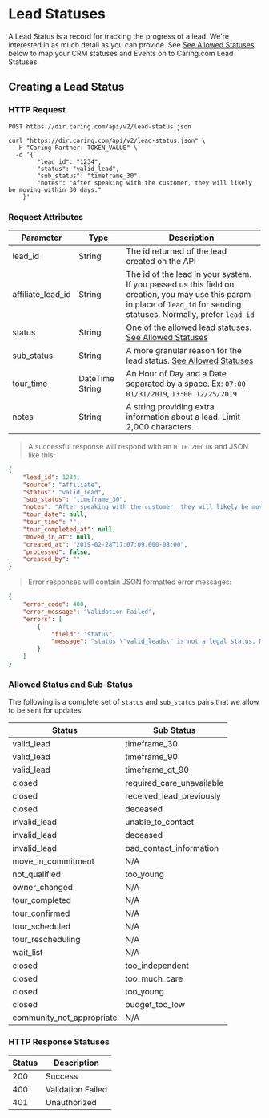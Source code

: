 # Lead Statuses

A Lead Status is a record for tracking the progress of a lead. We're interested in as much detail as you can provide. See [See Allowed Statuses](#allowed-status-and-sub-status) below to map your CRM statuses and Events on to Caring.com Lead Statuses.

## Creating a Lead Status

### HTTP Request

`POST https://dir.caring.com/api/v2/lead-status.json`

```shell
curl "https://dir.caring.com/api/v2/lead-status.json" \
  -H "Caring-Partner: TOKEN_VALUE" \
  -d '{
        "lead_id": "1234",
        "status": "valid_lead",
        "sub_status": "timeframe_30",
        "notes": "After speaking with the customer, they will likely be moving within 30 days."
    }'
```

### Request Attributes

Parameter | Type | Description
--------- | ----------- | -----------
lead_id | String | The id returned of the lead created on the API
affiliate_lead_id | String | The id of the lead in your system. If you passed us this field on creation, you may use this param in place of `lead_id` for sending statuses. Normally, prefer `lead_id`
status | String | One of the allowed lead statuses. [See Allowed Statuses](#allowed-status-and-sub-status)
sub_status | String | A more granular reason for the lead status. [See Allowed Statuses](#allowed-status-and-sub-status)
tour_time | DateTime String | An Hour of Day and a Date separated by a space. Ex: `07:00 01/31/2019`, `13:00 12/25/2019`
notes | String | A string providing extra information about a lead. Limit 2,000 characters.

> A successful response will respond with an `HTTP 200 OK` and JSON like this:

```json
{
    "lead_id": 1234,
    "source": "affiliate",
    "status": "valid_lead",
    "sub_status": "timeframe_30",
    "notes": "After speaking with the customer, they will likely be moving within 30 days.",
    "tour_date": null,
    "tour_time": "",
    "tour_completed_at": null,
    "moved_in_at": null,
    "created_at": "2019-02-28T17:07:09.000-08:00",
    "processed": false,
    "created_by": ""
}
```

> Error responses will contain JSON formatted error messages:

```json
{
    "error_code": 400,
    "error_message": "Validation Failed",
    "errors": [
        {
            "field": "status",
            "message": "status \"valid_leads\" is not a legal status. Must be one of valid_lead, accepted, changed_community, closed, community_not_appropriate, dummy_closed, email_only, inactive, interested_later, invalid_lead, memo, move_in_commitment, move_in_canceled, moved_in, moved_in_elsewhere, moved_in_elsewhere_commitment, moved_in_regulatory_exception, moved_out, mystery_shopper, no_interest_community, not_qualified, owner_changed, provider_qualified, reported_moved_in, reported_wait_list, tour_cancelled, tour_completed, tour_confirmed, tour_scheduled, tour_rescheduling, wait_list, reserved, receiving_care, pending, sold, credited_move_in, lead_received, lead_not_received"
        }
    ]
}
```

### Allowed Status and Sub-Status

The following is a complete set of `status` and `sub_status` pairs that we allow to be sent for updates.

Status | Sub Status
------ | ----------
valid_lead | timeframe_30
valid_lead | timeframe_90
valid_lead | timeframe_gt_90
closed | required_care_unavailable
closed | received_lead_previously
closed | deceased
invalid_lead | unable_to_contact
invalid_lead | deceased
invalid_lead | bad_contact_information
move_in_commitment| N/A
not_qualified | too_young
owner_changed | N/A
tour_completed | N/A
tour_confirmed | N/A
tour_scheduled | N/A
tour_rescheduling | N/A
wait_list | N/A
closed | too_independent
closed | too_much_care
closed | too_young
closed | budget_too_low
community_not_appropriate | N/A

### HTTP Response Statuses

Status | Description
--------- | -----------
200 | Success
400 | Validation Failed
401 | Unauthorized
